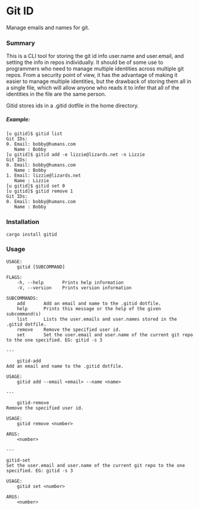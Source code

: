 # Git ID

Manage emails and names for git.

### Summary

This is a CLI tool for storing the git id info user.name and user.email, and setting the info in repos individually.
It should be of some use to programmers who need to manage multiple identities across multiple git repos.
From a security point of view, it has the advantage of making it easier to manage multiple identities,
 but the drawback of storing them all in a single file, which will allow anyone who reads it to 
 infer that all of the identities in the file are the same person.

Gitid stores ids in a .gitid dotfile in the home directory.

##### Example:
```
[u gitid]$ gitid list
Git IDs:
0. Email: bobby@humans.com
   Name : Bobby
[u gitid]$ gitid add -e lizzie@lizards.net -n Lizzie
Git IDs:
0. Email: bobby@humans.com
   Name : Bobby
1. Email: lizzie@lizards.net
   Name : Lizzie
[u gitid]$ gitid set 0 
[u gitid]$ gitid remove 1
Git IDs:
0. Email: bobby@humans.com
   Name : Bobby
```

### Installation

```
cargo install gitid
```

### Usage
```
USAGE:
    gitid [SUBCOMMAND]

FLAGS:
    -h, --help       Prints help information
    -V, --version    Prints version information

SUBCOMMANDS:
    add       Add an email and name to the .gitid dotfile.
    help      Prints this message or the help of the given subcommand(s)
    list      Lists the user.emails and user.names stored in the .gitid dotfile.
    remove    Remove the specified user id.
    set       Set the user.email and user.name of the current git repo to the one specified. EG: gitid -s 3

---

	gitid-add 
Add an email and name to the .gitid dotfile.

USAGE:
    gitid add --email <email> --name <name>

---

	gitid-remove
Remove the specified user id.

USAGE:
    gitid remove <number>

ARGS:
    <number>

---

gitid-set
Set the user.email and user.name of the current git repo to the one specified. EG: gitid -s 3

USAGE:
    gitid set <number>

ARGS:
    <number>
```
